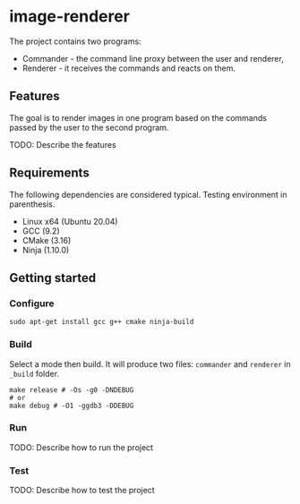 # image-renderer

The project contains two programs:

- Commander - the command line proxy between the user and renderer,
- Renderer - it receives the commands and reacts on them.

## Features

The goal is to render images in one program based on the commands passed by the user to the second program.

TODO: Describe the features

## Requirements

The following dependencies are considered typical. Testing environment in parenthesis.

- Linux x64 (Ubuntu 20.04)
- GCC (9.2)
- CMake (3.16)
- Ninja (1.10.0)

## Getting started

### Configure

```
sudo apt-get install gcc g++ cmake ninja-build
```

### Build

Select a mode then build. It will produce two files: `commander` and `renderer` in `_build` folder.

```shell
make release # -Os -g0 -DNDEBUG
# or
make debug # -O1 -ggdb3 -DDEBUG
```

### Run

TODO: Describe how to run the project

### Test

TODO: Describe how to test the project
